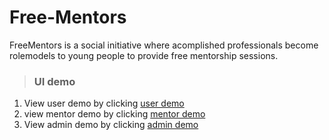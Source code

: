 # Free-Mentors
FreeMentors is a social initiative where acomplished professionals become rolemodels to young people to provide free mentorship sessions.
> ###  UI demo
1) View user   demo by clicking   [user demo](https://ramadhanbridge.github.io/Free-Mentors/UI/html/index.html)
2) view mentor demo by clicking [mentor demo](https://ramadhanbridge.github.io/Free-Mentors/UI/html/mentor.html)
3) View admin  demo by clicking  [admin demo](https://ramadhanbridge.github.io/Free-Mentors/UI/html/admin.html)


